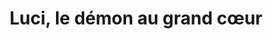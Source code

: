 ---
layout: story
title: Luci, le démon au grand cœur
published: true

logo: /assets/images/stories/1/4.png

story_tags: 
  main: R&D
  other: Java, Cloud, Research, ML

description: Dans un monde où le numérique est roi, Sophie, une ingénieure en cybersécurité brillante mais solitaire, découvre une faille inquiétante dans le système de son entreprise. Mais ce n'est pas tout; un petit démon noir nommé Luci, envoyé par son cousin, apparaît pour l'influencer. D'abord réticente à accepter son aide, Sophie se rend vite compte que Luci pourrait être la clé pour résoudre un mystère bien plus grand. Ensemble, ils naviguent à travers des dangers invisibles, affrontent des hackers malveillants et découvrent que même les âmes les plus sombres peuvent avoir une lueur d'amitié. Plongez dans cette aventure palpitante où le bien et le mal s'entrelacent, et où la véritable force réside dans l'union inattendue d'une jeune femme et d'un démon. This description sets the stage for the story while highlighting the central conflict and the unique partnership between Sophie and Luci. It aims to intrigue readers and encourage them to explore the unfolding adventure!

chapters:
  - label: Chapitre 1 - L'arrivée de Luci
    image: /assets/images/stories/1/1.png
    imageprompt: A young woman with short dark hair sitting at a computer desk late at night, looking surprised as a small black demon appears on her desk, office setting, soft lighting
    content: "Sophie, une jeune ingénieure en cybersécurité, travaillait tard un soir dans son bureau. Elle aimait son travail, mais parfois, elle se sentait seule. Un jour, alors qu'elle écrivait du code sur son ordinateur, une petite créature noire apparut soudainement sur son bureau. 'Salut, je suis Luci!' dit-il avec un sourire malicieux. Sophie, surprise et un peu effrayée, demanda, 'Qui es-tu?' Luci répondit avec enthousiasme, 'Je suis un démon envoyé par ton cousin pour t'influencer.' Sophie ne pouvait pas croire ce qu'elle entendait. 'Un démon? Pourquoi moi?' demanda-t-elle. Luci expliqua qu'il avait été envoyé pour l'aider à prendre des décisions plus audacieuses. Sophie essaya de le chasser en disant, 'Je ne veux pas de toi ici!' Mais Luci était impossible à faire partir. Il s'assit sur son bureau et commença à jouer avec les objets autour de lui. Sophie décida alors de l'ignorer et continua son travail, mais elle ne pouvait pas s'empêcher de se demander si Luci était vraiment là pour l'aider ou pour la déranger."
    quiz:
    - question: "Quel est le métier de Sophie?"
      options: 
      - "Ingénieure en cybersécurité"
      - "Professeure"
      - "Médecin"
      right_answer: 0
    - question: "Qui a envoyé Luci?"
      options: 
      - "Le frère de Sophie"
      - "Le cousin de Sophie"
      - "Un ami de Sophie"
      right_answer: 1
    - question: "Comment Sophie se sent-elle en voyant Luci?"
      options:
      - "Heureuse"
      - "Surprise"
      - "Fâchée"
      right_answer: 1
    - question: "Que fait Sophie après avoir rencontré Luci?"
      options:
      - "Elle l'ignore"
      - "Elle l'accepte"
      - "Elle s'enfuit"
      right_answer: 0

  - label: "Chapitre 2 - Une étrange découverte"
    image: /assets/images/stories/1/2.png
    imageprompt: A woman and a small black demon looking at a computer screen together, showing lines of code and a warning sign, office setting, daytime
    content: "Le lendemain matin, Sophie arriva au bureau avec une tasse de café chaud. Elle se sentait fatiguée mais déterminée à bien travailler. En se connectant à son ordinateur, elle commença à examiner les systèmes de sécurité de son entreprise. Soudain, elle remarqua une faille de sécurité dans le système qui pouvait permettre à des hackers d'entrer facilement. Luci, qui observait tout cela avec intérêt, demanda ce qui se passait. 'Regarde ça!' s'exclama Sophie en montrant l'écran. 'Il y a une énorme faille ici!' Luci s'approcha et dit avec un sourire malicieux, 'Je peux t'aider à résoudre ce problème.' À sa grande surprise, Sophie trouva l'idée intéressante et accepta son aide. 'Tu n'es peut-être pas si mauvais,' dit-elle en souriant. Ensemble, ils commencèrent à enquêter sur l'origine de la faille et découvrirent que quelqu'un avait essayé d'accéder aux données sensibles de l'entreprise."
    quiz:
    - question: "Que découvre Sophie au travail?"
      options: 
      - "Une faille de sécurité"
      - "Un nouveau collègue"
      - "Un virus informatique"
      right_answer: 0
    - question: "Comment réagit Luci face au problème?"
      options: 
      - "Il s'en moque"
      - "Il propose une idée"
      - "Il disparaît"
      right_answer: 1
    - question: "Que fait Sophie après avoir découvert la faille?"
      options:
      - "Elle appelle la police"
      - "Elle en parle à Luci"
      - "Elle quitte son travail"
      right_answer: 1
    - question: "Comment se sent Sophie en travaillant avec Luci?"
      options:
      - "Confuse"
      - "En colère"
      - "Curieuse"
      right_answer: 2

  - label: "Chapitre 3 - L'enquête"
    image: /assets/images/stories/1/3.png
    imageprompt: A woman and a small black demon working together at a desk covered in papers and multiple computer screens, looking focused, dim office lighting
    content: "Sophie et Luci passèrent les jours suivants à chercher des indices sur la faille de sécurité. Chaque jour après le travail, ils se réunissaient pour analyser les données ensemble. Luci utilisait ses pouvoirs démoniaques pour accéder à des informations cachées dans le système informatique que personne d'autre ne pouvait voir. Pendant ce temps, Sophie analysait les données et prenait des notes sur tout ce qu'ils trouvaient. Un soir, alors qu'ils examinaient les journaux d'accès du système, ils découvrirent que la faille était l'œuvre d'un groupe de hackers très connus dans le monde entier. 'Nous devons les arrêter,' dit Sophie avec détermination. Luci acquiesça et répondit, 'Oui, mais comment? Ils sont très intelligents.' Ensemble, ils commencèrent à planifier leur prochaine étape pour contrer les hackers."
    quiz:
    - question: "Que font Sophie et Luci ensemble?"
      options: 
      - "Ils jouent à des jeux vidéo"
      - "Ils enquêtent sur la faille"
      - "Ils partent en vacances"
      right_answer: 1
    - question: "Qui est responsable de la faille?"
      options: 
      - "Un groupe de hackers"
      - "Le cousin de Sophie"
      - "Un virus informatique"
      right_answer: 0
    - question: "Comment Luci aide-t-il Sophie?"
      options:
      - "Il lui donne des conseils."
      - "Il utilise ses pouvoirs."
      - "Il s'en va."
      right_answer: 1
    - question: "'Pourquoi Sophie veut-elle arrêter les hackers?'"
      options:
      - "'Parce qu'ils sont dangereux.'"
      - "'Parce qu'ils sont ses amis.'"
      - "'Parce qu'ils ne sont pas drôles.'"
      right_answer: 0

  - label: "Chapitre 4 - La résolution"
    image: /assets/images/stories/1/4.png
    imageprompt: A woman high-fiving a small black demon in front of a computer showing a 'System Secure' message, office setting, celebratory atmosphere
    content: "'Sophie eut une idée brillante,' pensa-t-elle un matin. Elle savait qu'ils pouvaient piéger les hackers grâce à leurs propres méthodes. Avec l'aide de Luci, elle créa un piège virtuel pour attirer les hackers dans un faux système vulnérable. Quand les hackers attaquèrent à nouveau le réseau de l'entreprise, ils tombèrent directement dans le piège que Sophie avait préparé avec soin. Grâce aux informations collectées par Luci et aux preuves fournies par Sophie, la police put intervenir rapidement et arrêter les hackers avant qu'ils ne causent plus de dégâts. Après cette aventure incroyable, Sophie regarda Luci et dit avec un sourire : 'Nous formons une bonne équipe.' Luci sourit aussi et répondit : 'Oui, même si je suis censé être maléfique.' Ils rirent ensemble et réalisèrent que leur amitié était plus forte que leurs différences."
    quiz:
    - question: "Comment Sophie et Luci arrêtent-ils les hackers?"
      options: 
      - "Avec un piège virtuel."
      - "En les poursuivant."
      - "En appelant la police."
      right_answer: 0
    - question: "'Quelle est la conclusion de Sophie sur Luci?'"
      options:
      - "'Il est très maléfique.'"
      - "'Il n'est pas si mauvais.'"
      - "'Il doit partir.'"
      right_answer: 1
    - question: "'Que fait la police grâce à Sophie et Luci?'"
      options:
      - "'Ils arrêtent les hackers.'"
      - "'Ils protègent le bureau.'"
      - "'Ils aident les clients.'"
      right_answer: 0
    - question: "'Comment se sentent-ils à la fin?' "
      options:
      - "'Tristes.' "
      - "'Heureux.' "
      - "'En colère.' "
      right_answer: 1

storyprompt: Can you come up with a story of a little black deamon Luci. the story is about a girl that is a working as a cybersecurity engineer. THe deamon is sent by her cousin so to influence her in evil ways. The girl wants to get rid of him but the deamon seems to be imposable to dispose. So she befrends the deamon and together they solve a mystery. Please write the story so that it is appropriate for kids of 16y of age. Please let the story be compelling for the readers. The story has to be in simple french (of a2 or b1) level. Please make 4 chapters and also include comprehension questions for each of the chapters. please put the storyu in this yaml structure. Please make content in chapters long and a lso provide a list of prompts for each chapter so that image can be generated.
 
---